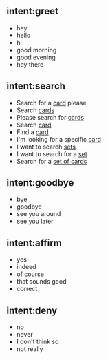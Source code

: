 ## intent:greet
- hey
- hello
- hi
- good morning
- good evening
- hey there

## intent:search
- Search for a [card](product) please
- Search [cards](product:card)
- Please search for [cards](product:card)
- Search [card](product)
- Find a [card](product)
- I'm looking for a specific [card](product)
- I want to search [sets](product:set)
- I want to search for a [set](product)
- Search for a [set of cards](product:set)

## intent:goodbye
- bye
- goodbye
- see you around
- see you later

## intent:affirm
- yes
- indeed
- of course
- that sounds good
- correct

## intent:deny
- no
- never
- I don't think so
- not really
